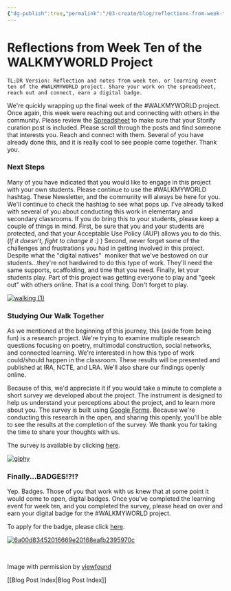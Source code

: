 ```yaml
---
{"dg-publish":true,"permalink":"/03-create/blog/reflections-from-week-ten-of-the-walkmyworld-project/","title":"Reflections from Week Ten of the #WALKMYWORLD Project","tags":["walkmyworld"]}
---
```


# Reflections from Week Ten of the WALKMYWORLD Project

```
TL;DR Version: Reflection and notes from week ten, or learning event ten of the #WALKMYWORLD project. Share your work on the spreadsheet, reach out and connect, earn a digital badge.
```

We're quickly wrapping up the final week of the #WALKMYWORLD project. Once again, this week were reaching out and connecting with others in the community. Please review the [Spreadsheet](https://docs.google.com/spreadsheets/d/1dPpUGkVcEpgewx21loaWMaQvQctGod8M-UNkm49Fof8/edit?usp=sharing) to make sure that your Storify curation post is included. Please scroll through the posts and find someone that interests you. Reach and connect with them. Several of you have already done this, and it is really cool to see people come together. Thank you.

### Next Steps

Many of you have indicated that you would like to engage in this project with your own students. Please continue to use the #WALKMYWORLD hashtag. These Newsletter, and the community will always be here for you. We'll continue to check the hashtag to see what pops up. I've already talked with several of you about conducting this work in elementary and secondary classrooms. If you do bring this to your students, please keep a couple of things in mind. First, be sure that you and your students are protected, and that your Acceptable Use Policy (AUP) allows you to do this. (_If it doesn't, fight to change it :)_ ) Second, never forget some of the challenges and frustrations you had in getting involved in this project. Despite what the "digital natives"  moniker that we've bestowed on our students...they're not hardwired to do this type of work. They'll need the same supports, scaffolding, and time that you need. Finally, let your students play. Part of this project was getting everyone to play and "geek out" with others online. That is a cool thing. Don't forget to play.

[![walking (1)](images/walking-1.gif)](http://wiobyrne.com/wp-content/uploads/2014/03/walking-1.gif)

### Studying Our Walk Together

As we mentioned at the beginning of this journey, this (aside from being fun) is a research project. We're trying to examine multiple research questions focusing on poetry, multimodal construction, social networks, and connected learning. We're interested in how this type of work could/should happen in the classroom. These results will be presented and published at IRA, NCTE, and LRA. We'll also share our findings openly online.

Because of this, we'd appreciate it if you would take a minute to complete a short survey we developed about the project. The instrument is designed to help us understand your perceptions about the project, and to learn more about you. The survey is built using [Google Forms](https://sites.google.com/site/textsandtools/techtutorials/google-apps-for-educators/google-forms). Because we're conducting this research in the open, and sharing this openly, you'll be able to see the results at the completion of the survey. We thank you for taking the time to share your thoughts with us.

The survey is available by clicking [here](https://docs.google.com/forms/d/1_8Gcb4_omB2zpveaV2h39aoVxZ3hi_gq7NFNGBz74yg/viewform).

[![giphy](images/giphy.gif)](http://wiobyrne.com/wp-content/uploads/2014/03/giphy.gif)

### Finally...BADGES!?!?

Yep. Badges. Those of you that work with us knew that at some point it would come to open, digital badges. Once you've completed the learning event for week ten, and you completed the survey, please head on over and earn your digital badge for the #WALKMYWORLD project.

To apply for the badge, please click [here](http://badges.p2pu.org/en/badge/view/347/).

[![6a00d83452016669e20168eafb2395970c](images/6a00d83452016669e20168eafb2395970c.jpg)](http://wiobyrne.com/wp-content/uploads/2014/03/6a00d83452016669e20168eafb2395970c.jpg)

 

Image with permission by [viewfound](http://www.viewfound.ca/2011-05-11/dont-stop-walking/)

[[Blog Post Index\|Blog Post Index]]